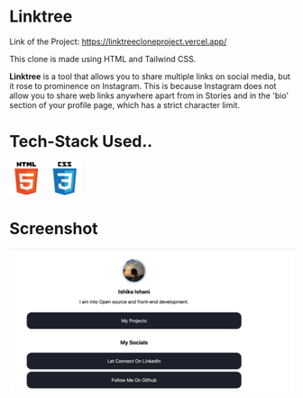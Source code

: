 # Linktree
Link of the Project: https://linktreecloneproject.vercel.app/

This clone is made using HTML and Tailwind CSS.

**Linktree** is a tool that allows you to share multiple links on social media, but it rose to prominence on Instagram. This is because Instagram does not allow you to share web links anywhere apart from in Stories and in the 'bio' section of your profile page, which has a strict character limit.

# Tech-Stack Used..
<img src="https://github.com/devicons/devicon/blob/master/icons/html5/html5-original-wordmark.svg" title="HTML" alt="HTML" width="60" height="60"/>&nbsp;
<img src="https://github.com/devicons/devicon/blob/master/icons/css3/css3-original-wordmark.svg" title="css3" alt="css3" width="60" height="60"/>&nbsp;


# Screenshot
<img src ="https://raw.githubusercontent.com/ishani-1255/Linktree/main/Screenshot%202022-10-18%20at%203.25.44%20PM.png">
